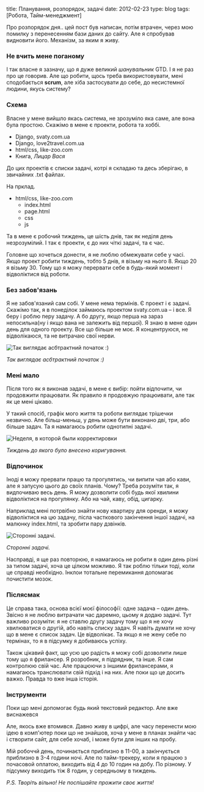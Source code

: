 title: Планування, розпорядок, задачі
date: 2012-02-23
type: blog
tags: [Робота, Тайм-менеджмент]

Про розпорядок дня.. цей пост був написан, потім втрачен, через мою помилку з перенесенням бази даних до сайту. Але я спробував видновити його. Механізм, за яким я живу.

### Не вчить мене поганому

І так власне я зазначу, що я дуже великий *шанувальник* GTD. І я не раз про це говорив. Але що робити, щось треба використовувати, мені сподобається **scrum**, але хіба застосувати до себе, до несистемної людини, якусь систему?

### Схема

Власне у мене вийшло якась система, не зрозуміло яка саме, але вона була простою. Скажімо в мене є проекти, робота та хоббі.

* Django, svaty.com.ua
* Django, love2travel.com.ua
* html/css, like-zoo.com 
* Книга, *Лицар Вася*

До цих проектів є списки задачі, котрі я складаю та десь зберігаю, в звичайних .txt файлах.

На прклад.

* html/css, like-zoo.com 
    * index.html
    * page.html
    * css
    * js

Та в мене є робочий тиждень, це шість днів, так як неділя день незрозумілий. І так є проекти, є до них чіткі задачі, та є час.

Головне що хочеться донести, я не люблю обмежувати себе у часі. Якщо проект робити тиждень, тобто 5 днів, я візьму на нього 8. Якщо 20 я візьму 30. Тому що я можу перервати себе в будь-який момент і відволіктися від роботи.

### Без забов'язань

Я не забов'язаний сам собі. У мене нема термінів. Є проект і є задачі. Скажімо так, я в понеділок займаюсь проектом svaty.com.ua – і все. Я беру і роблю перу задачу. А бо другу, якщо перша на зараз непосильна(ну і якщо вана не залежить від першої). Я знаю в мене один день для одного проекту. Все що більше не моє. Я концентруюся, не відволікаюся, та не витрачаю свої нерви.

![Так виглядає асбтрактний початок :)](/static/files/week01.jpg)

*Так виглядає асбтрактний початок :)*

### Мені мало

Після того як я виконав задачі, в мене є вибір: пойти відпочити, чи продовжити працювати. Як правило я продовжую працюивати, але так як це мені цікаво.

У такий спосіб, графік мого життя та роботи виглядає трішечки незвично. Але більш-меньш, у день може бути виконано дві, три, або більше задач. Та я намагаюсь робити однотипні задачі.

![Неделя, в которой были корректировки](/static/files/week02.jpg)

*Тиждень до якого було внесено коригування.*

### Відпочинок

Іноді я можу прервати працю та прогулятись, чи випити чая або кави, але я запусую цього до своїх планів. Чому? Треба розуміти так, я видпочиваю весь день. Я можу дозволити собі будь якої хвилини відволіктися на прогулянку. Або на чай, каву, обід, цигарку. 

Наприклад мені потрвібно знайти нову квартиру для оренди, я можу відволіктися на цю задачу, післа часткового закінчення іншої задачі, на малюнку index.html, та зробити пару дзвінків.

![Сторонні задачі.](/static/files/week03.jpg)

*Сторонні задачі.*

Насправді, я ще раз повторюю, я намагаюсь не робити в один день різні за типом задачі, хоча це цілком можливо. Я так роблю тільки тоді, коли це справді необхідно. Інклои тотальне перемикання допомагає почистити мозок.

### Післясмак

Це справа така, основа всієї моєї філософії: одне задача – один день. Звісно я не люблю витрачати час даремно, цьому я додаю задачі. Тут важливо розуміти: я не ставлю другу задачу тому що я не хочу хвилюватися о другій, або навіть списку задач. Я навіть думати не хочу що в мене є список задач. Це відволікає. Та якщо я не жену себе по термінах, то я в підсумку я добиваюсь успіху.

Також цікавий факт, що усю цю радість я можу собі дозволити лише тому що я фрилансер. Я розробник, я підрядник, та інше. Я сам контролюю свій час. Але працюючи з іншими фрилансерами, я намагаюсь транслювати свій підхід і на них. Але поки що це досить важко. Правда то вже інша історія.

### Інструменти

Поки що мені допомогає будь який текстовий редактор. Але вже виснажевся

Але, якось вже втомився. Давно живу в цифрі, але часу перенести мою ідею в комп'ютер поки що не знайшов, хоча у мене в планах знайти час і створити сайт, для себе хочаб, і може бути для інших на пробу.

Мій робоччй день, починається приблизно в 11-00, а закінчується приблизно в 3-4 години ночі. Але по тайм-трекеру, коли я працюю з почасовой оплатою, виходить від 4 до 10 годин на добу. По різному. У підсумку виходить тіж 8 годин, у середньому в тиждень. 

*P.S. Творіть вільно! Не поспішайте прожити своє життя!*
